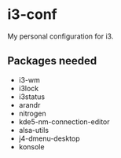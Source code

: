 i3-conf
=======

My personal configuration for i3.

Packages needed
---------------
- i3-wm
- i3lock
- i3status
- arandr
- nitrogen
- kde5-nm-connection-editor
- alsa-utils 
- j4-dmenu-desktop
- konsole
